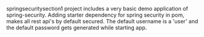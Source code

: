springsecuritysection1 project includes a very basic demo application of spring-security. 
Adding starter dependency for spring security in pom, makes all rest api's by default secured.
The default username is a 'user' and the default password gets generated while starting app.
